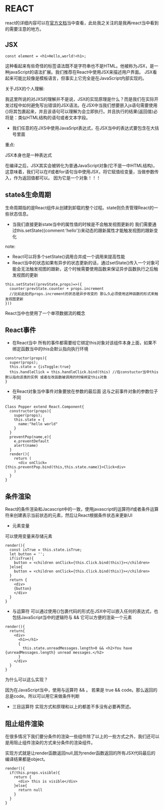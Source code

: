 # REACT
react的详细内容可以在[官方文档](https://react.docschina.org)当中查看，此处我之关注的是我再react当中看到的需要注意的地方。

## JSX
```
const element = <h1>Hello,world!<h1>;
```
这种看起来有些奇怪的标签语法既不是字符串也不是HTML。他被称为JSX，是一种javaScript的语法扩展。我们推荐在React中使用JSX来描述用户界面。
JSX看起来可能比较像是模板语言，但事实上它完全是在JavaScript内部实现的。 

关于JSX的个人理解:

我这里所说的对JXS的理解并不是说，JSX的实现原理是什么？而是我们在实际开发过程中如何避免写出错误的JSX语法。在JSX中当我们想要嵌入js语句需要使用
{}将其包裹起来，并且该语句可以理解为会立即执行。并且执行的结果(返回值)必将是：类似HTML结构的语句或者文本字段。

- 我们任意的在JXS中使用JavaSript表达式，在JSX当中的表达式要包含在大括号里面

重点:

JSX本身也是一种表达式

在编译之后，JSX其实会被转化为普通JavaScript对象(它不是一中HTML结构)，这意味着，我们可以在if或者for语句当中使用JSX，将它赋值给变量，当做参数传入，作为返回值都可以。 因为它是一个对象！！！

## state&生命周期
生命周期指的是React组件从创建到卸载的整个过程。state则负责管理React的一些状态信息。

- 当我们直接更新state当中的属性值的时候是不会触发视图更新的
我们需要通过this.setState({comment:'hello'})来动态的跟新属性才能触发视图的跟新变化

note:

- React可以将多个setState()调用合并成一个调用来提高性能
- React当中的状态如果有异步的状态更新的话，通过setState()传入一个对象可能会无法触发视图的跟新，这个时候需要使用函数来保证异步函数执行之后触发视图的更新 
```
this.setState((prevState,props)=>({
  counter:prevState.counter + props.increment
  //比如此处的props.increment的状态是异步改变的 那么久必须使用这种函数的形式来触发视图更新
}))
```

React当中也使用了一个单项数据流的概念

## React事件

- 在React当中 所有的事件都需要给它绑定this对象对该组件本身上面，如果不绑定函数当中的this会默认指向执行环境

```
constructor(props){
  super(props);
  this.state = {isToggle:true}
  this.handleClick = this.handleClick.bind(this) //在constuctor当中this默认指向该类的实例 或者在改函数被调用的时候绑定this对象
}
```

- 在React对象当中事件对象要放在参数的最后面 这与之前事件对象的参数位子不同

``` 
Class Popper extend React.Component{
  constructor(props){
    super(props);
    this.state = {
      name:"hello world"
    }
  }
  preventPop(name,e){
    e.preventDefault
    alert(name)
  }
  render(){
    return (
      <div onClick={this.preventPop.bind(this,this.state.name)}>Click<div>
    )
  }
}
```

## 条件渲染

React的条件渲染和Jacascript中的一致，使用javascript的运算符if或者条件运算符来创建表示当前状态的元素，然后让React根据条件状态来更新UI

- 元素变量

可以使用变量来存储元素
```
render(){
  const isTrue = this.state.isTrue;
  let button = '';
  if(isTrue){
    button = <children onClick={this.Click.bind(this)}></children>
  }else{
    button = <children onClick={this.Click.bind(this)}></children>
  }
  return {
    <div>
    {button}
    </div>
  }
}
```

- 与运算符
可以通过使用{}包裹代码的形式在JSX中可以嵌入任何的表达式，也包括JavaScript当中的逻辑符与 && 它可以方便的渲染一个元素

```
render(){
  return{
    <div>
      <h1></h1>
      {
        this.state.unreadMessages.length>0 && <h2>You have {unreadMessages.length} unread messages.</h2>
      }
    </div>
  }
}
```

为什么可以这么实现？

因为在JavaScript当中，使用与运算符 && 。 若果是 true && code。那么返回的总是code。所以可以用它来做条件判断

- 三目运算符 实现方式和原理和以上的都差不多没有必要再赘述。

## 阻止组件渲染

在很多情况下我们要分条件的渲染一些组件除了以上的一些方式之外，我们还可以是用阻止组件渲染的方式来分条件的渲染组件。

实现方式就是让render函数返回null,因为render函数返回的所有JSX代码最后的编译结果都是object。

```
render(){
  if(this.props.visible){
    return {
      <div> this is visible</div>
    }else{
      return null
    }
  }
}
```